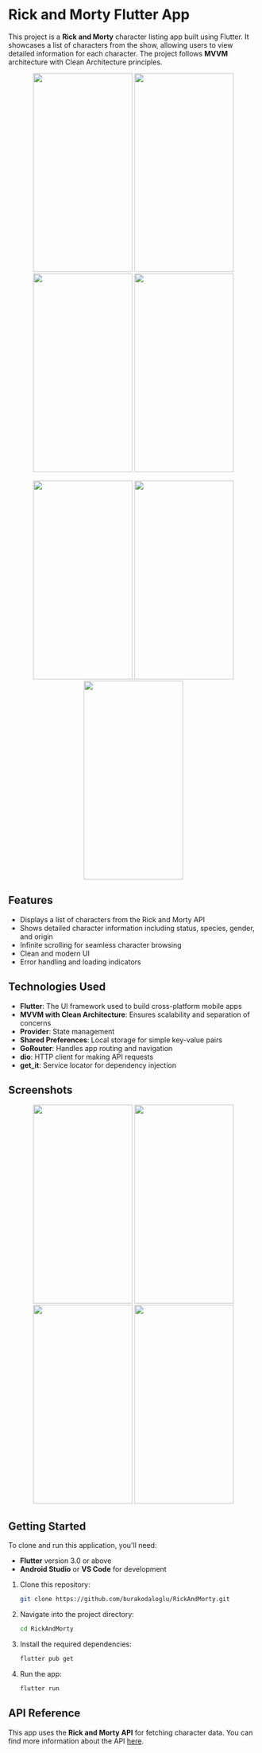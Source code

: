 
# Rick and Morty Flutter App

This project is a **Rick and Morty** character listing app built using Flutter. It showcases a list of characters from the show, allowing users to view detailed information for each character. The project follows **MVVM** architecture with Clean Architecture principles.

<p align="center">
  <img src="https://github.com/user-attachments/assets/42a7358a-50e3-40c8-bcc2-aba4031e3af4" width="200" height="400">
  <img src="https://github.com/user-attachments/assets/854ad69d-4534-4440-8abd-c762397d9e49" width="200" height="400">
  <img src="https://github.com/user-attachments/assets/5550c9ae-467b-408e-93b2-3c2277eb06a5" width="200" height="400">
  <img src="https://github.com/user-attachments/assets/4fce927e-64ad-414a-b577-27547a54bd14" width="200" height="400">
</p>

<p align="center">
  <img src="https://github.com/user-attachments/assets/f5b05e81-16bb-45c5-96e0-02d18aaaa900" width="200" height="400">
  <img src="https://github.com/user-attachments/assets/4c925bdb-93bb-4b94-aeb5-4024bd4734d8" width="200" height="400">
  <img src="https://github.com/user-attachments/assets/966744b0-e5a5-4e98-ab34-5e0d9a01ee8d" width="200" height="400">
</p>

## Features
- Displays a list of characters from the Rick and Morty API
- Shows detailed character information including status, species, gender, and origin
- Infinite scrolling for seamless character browsing
- Clean and modern UI
- Error handling and loading indicators

## Technologies Used
- **Flutter**: The UI framework used to build cross-platform mobile apps
- **MVVM with Clean Architecture**: Ensures scalability and separation of concerns
- **Provider**: State management
- **Shared Preferences**: Local storage for simple key-value pairs
- **GoRouter**: Handles app routing and navigation
- **dio**: HTTP client for making API requests
- **get_it**: Service locator for dependency injection

## Screenshots
<p align="center">
  <img src="https://github.com/user-attachments/assets/42a7358a-50e3-40c8-bcc2-aba4031e3af4" width="200" height="400">
  <img src="https://github.com/user-attachments/assets/854ad69d-4534-4440-8abd-c762397d9e49" width="200" height="400">
  <img src="https://github.com/user-attachments/assets/5550c9ae-467b-408e-93b2-3c2277eb06a5" width="200" height="400">
  <img src="https://github.com/user-attachments/assets/4fce927e-64ad-414a-b577-27547a54bd14" width="200" height="400">
</p>

## Getting Started

To clone and run this application, you'll need:
- **Flutter** version 3.0 or above
- **Android Studio** or **VS Code** for development

1. Clone this repository:
   ```bash
   git clone https://github.com/burakodaloglu/RickAndMorty.git
   ```
2. Navigate into the project directory:
   ```bash
   cd RickAndMorty
   ```
3. Install the required dependencies:
   ```bash
   flutter pub get
   ```
4. Run the app:
   ```bash
   flutter run
   ```

## API Reference
This app uses the **Rick and Morty API** for fetching character data. You can find more information about the API [here](https://rickandmortyapi.com/).
